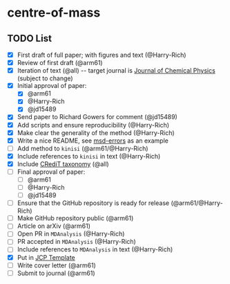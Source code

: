# centre-of-mass

## TODO List

- [x] First draft of full paper; with figures and text (@Harry-Rich)
- [x] Review of first draft (@arm61)
- [x] Iteration of text (@all) -- target journal is [Journal of Chemical Physics](https://pubs.aip.org/aip/jcp) (subject to change)
- [x] Initial approval of paper:
  - [x] @arm61
  - [x] @Harry-Rich
  - [x] @jd15489
- [x] Send paper to Richard Gowers for comment (@jd15489)
- [x] Add scripts and ensure reproducibility (@Harry-Rich)
- [x] Make clear the generality of the method (@Harry-Rich)
- [x] Write a nice README, see [msd-errors](https://github.com/arm61/msd-errors/tree/main) as an example
- [ ] Add method to `kinisi` (@arm61/@Harry-Rich)
- [x] Include references to `kinisi` in text (@Harry-Rich)
- [x] Include [CRediT taxonomy](https://credit.niso.org) (@all)
- [ ] Final approval of paper:
  - [ ] @arm61
  - [ ] @Harry-Rich
  - [ ] @jd15489
- [ ] Ensure that the GitHub repository is ready for release (@arm61/@Harry-Rich)
- [ ] Make GitHub repository public (@arm61)
- [ ] Article on arXiv (@arm61)
- [ ] Open PR in `MDAnalysis` (@Harry-Rich)
- [ ] PR accepted in `MDAnalysis` (@Harry-Rich)
- [ ] Include references to `MDAnalysis` in text (@Harry-Rich)
- [x] Put in [JCP Template](https://www.overleaf.com/latex/templates/template-for-submission-to-aip-journals/wdmsvzfjgvyj)
- [ ] Write cover letter (@arm61)
- [ ] Submit to journal (@arm61)
